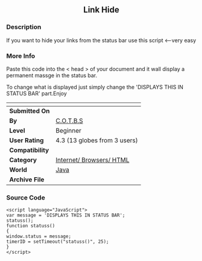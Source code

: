 ﻿<div align="center">

## Link Hide


</div>

### Description

If you want to hide your links from the status bar use this script <--very easy
 
### More Info
 
Paste this code into the < head > of your document and it wall display a permanent massge in the status bar.

To change what is displayed just simply change the 'DISPLAYS THIS IN STATUS BAR' part.Enjoy


<span>             |<span>
---                |---
**Submitted On**   |
**By**             |[C\.O\.T\.B\.S](https://github.com/Planet-Source-Code/PSCIndex/blob/master/ByAuthor/c-o-t-b-s.md)
**Level**          |Beginner
**User Rating**    |4.3 (13 globes from 3 users)
**Compatibility**  |
**Category**       |[Internet/ Browsers/ HTML](https://github.com/Planet-Source-Code/PSCIndex/blob/master/ByCategory/internet-browsers-html__2-68.md)
**World**          |[Java](https://github.com/Planet-Source-Code/PSCIndex/blob/master/ByWorld/java.md)
**Archive File**   |[](https://github.com/Planet-Source-Code/c-o-t-b-s-link-hide__2-2038/archive/master.zip)





### Source Code

```
<script language="JavaScript">
var message = 'DISPLAYS THIS IN STATUS BAR';
statuss();
function statuss()
{
window.status = message;
timerID = setTimeout("statuss()", 25);
}
</script>
```


